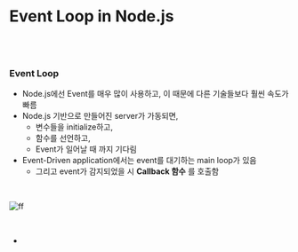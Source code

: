 # Event Loop in Node.js

<br>

<br>

### Event Loop

- Node.js에선 Event를 매우 많이 사용하고, 이 때문에 다른 기술들보다 훨씬 속도가 빠름
- Node.js 기반으로 만들어진 server가 가동되면, 
  - 변수들을 initialize하고, 
  - 함수를 선언하고,
  - Event가 일어날 때 까지 기다림
- Event-Driven application에서는 event를 대기하는 main loop가 있음
  - 그리고 event가 감지되었을 시 **Callback 함수** 를 호출함

<br>

![ff](https://velopert.com/wp-content/uploads/2016/02/ff.png)

<br>

- 